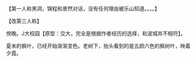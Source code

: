 【第一人称黑洞，锦程和景然对话，没有任何理由被乐山知道。。。。】

【改第三人称】

傍晚。J大校园【原型：交大，完全是根据作者经历的选择，和波城并不相符】。

夏末的枫叶，已经开始渐渐变色。老树下，抬头看到的是五颜六色的枫树叶，映着夕霞。